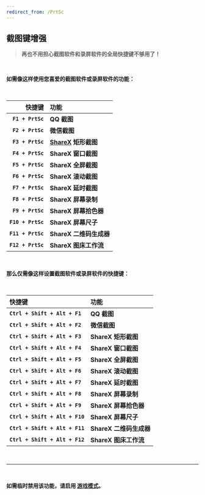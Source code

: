 ```yaml
---
redirect_from: /PrtSc
---
```


## 截图键增强

> **再也不用担心截图软件和录屏软件的全局快捷键不够用了！**

<br>

**如需像这样使用您喜爱的截图软件或录屏软件的功能：**

<br>

|            快捷键 | 功能                                         |
| ----------------: | :------------------------------------------- |
|  **`F1 + PrtSc`** | **QQ 截图**                                  |
|  **`F2 + PrtSc`** | **微信截图**                                 |
|  **`F3 + PrtSc`** | **[ShareX](https://getsharex.com) 矩形截图** |
|  **`F4 + PrtSc`** | **ShareX 窗口截图**                          |
|  **`F5 + PrtSc`** | **ShareX 全屏截图**                          |
|  **`F6 + PrtSc`** | **ShareX 滚动截图**                          |
|  **`F7 + PrtSc`** | **ShareX 延时截图**                          |
|  **`F8 + PrtSc`** | **ShareX 屏幕录制**                          |
|  **`F9 + PrtSc`** | **ShareX 屏幕拾色器**                        |
| **`F10 + PrtSc`** | **ShareX 屏幕尺子**                          |
| **`F11 + PrtSc`** | **ShareX 二维码生成器**                      |
| **`F12 + PrtSc`** | **ShareX 图床工作流**                        |

<br>

**那么仅需像这样设置截图软件或录屏软件的快捷键：**

<br>

| 快捷键                         | 功能                    |
| :----------------------------- | :---------------------- |
| **`Ctrl + Shift + Alt + F1`**  | **QQ 截图**             |
| **`Ctrl + Shift + Alt + F2`**  | **微信截图**            |
| **`Ctrl + Shift + Alt + F3`**  | **ShareX 矩形截图**     |
| **`Ctrl + Shift + Alt + F4`**  | **ShareX 窗口截图**     |
| **`Ctrl + Shift + Alt + F5`**  | **ShareX 全屏截图**     |
| **`Ctrl + Shift + Alt + F6`**  | **ShareX 滚动截图**     |
| **`Ctrl + Shift + Alt + F7`**  | **ShareX 延时截图**     |
| **`Ctrl + Shift + Alt + F8`**  | **ShareX 屏幕录制**     |
| **`Ctrl + Shift + Alt + F9`**  | **ShareX 屏幕拾色器**   |
| **`Ctrl + Shift + Alt + F10`** | **ShareX 屏幕尺子**     |
| **`Ctrl + Shift + Alt + F11`** | **ShareX 二维码生成器** |
| **`Ctrl + Shift + Alt + F12`** | **ShareX 图床工作流**   |

<br>

---

<br>

**如需临时禁用该功能，请启用 [游戏模式](/game)。**
